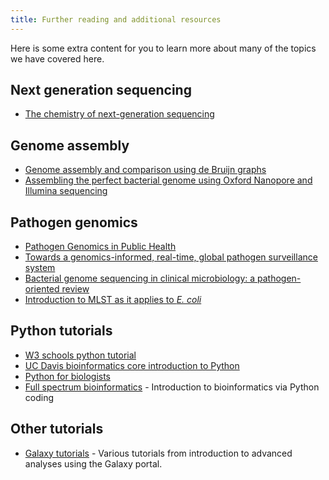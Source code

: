 ```yaml
---
title: Further reading and additional resources
---
```


Here is some extra content for you to learn more about many of the topics we have covered here. 

## Next generation sequencing
* [The chemistry of next-generation sequencing](https://www.nature.com/articles/s41587-023-01986-3)

## Genome assembly
* [Genome assembly and comparison using de Bruijn graphs](https://www.ebi.ac.uk/sites/ebi.ac.uk/files/shared/documents/phdtheses/daniel_zerbino.pdf)
* [Assembling the perfect bacterial genome using Oxford Nanopore and Illumina sequencing](https://www.ncbi.nlm.nih.gov/pmc/articles/PMC9980784/)

## Pathogen genomics
* [Pathogen Genomics in Public Health](https://www.nejm.org/doi/full/10.1056/nejmsr1813907)
* [Towards a genomics-informed, real-time, global pathogen surveillance system](https://www.nature.com/articles/nrg.2017.88)
* [Bacterial genome sequencing in clinical microbiology: a pathogen-oriented review](https://link.springer.com/article/10.1007/s10096-017-3024-6)
* [Introduction to MLST as it applies to _E. coli_](/seq-analysis/ecoli-intro)

## Python tutorials
* [W3 schools python tutorial](https://www.w3schools.com/python/default.asp)
* [UC Davis bioinformatics core introduction to Python](https://ucdavis-bioinformatics-training.github.io/2022-Feb-Introduction-To-Python-For-Bioinformatics/python/python1)
* [Python for biologists](https://www.pythonforbiologists.org/)
* [Full spectrum bioinformatics](https://github.com/zaneveld/full_spectrum_bioinformatics) - Introduction to bioinformatics via Python coding

## Other tutorials 
* [Galaxy tutorials](https://training.galaxyproject.org/) - Various tutorials from introduction to advanced analyses using the Galaxy portal.
